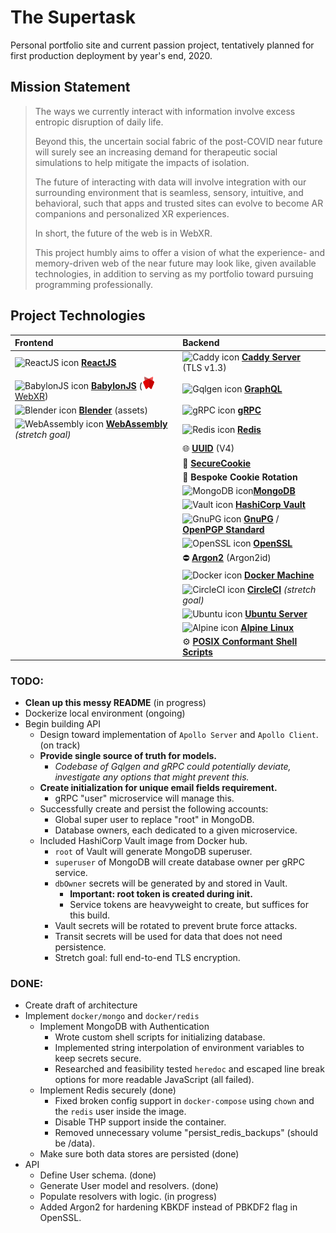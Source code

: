 # The Supertask

Personal portfolio site and current passion project, tentatively planned for first production deployment by year's end, 2020.

## Mission Statement

> The ways we currently interact with information involve excess entropic disruption of daily life.
>
> Beyond this, the uncertain social fabric of the post-COVID near future will surely see an increasing demand for therapeutic social simulations to help mitigate the impacts of isolation.
>
> The future of interacting with data will involve integration with our surrounding environment that is seamless, sensory, intuitive, and behavioral, such that apps and trusted sites can evolve to become AR companions and personalized XR experiences.
>
> In short, the future of the web is in WebXR.
>
> This project humbly aims to offer a vision of what the experience- and memory-driven web of the near future may look like, given available technologies, in addition to serving as my portfolio toward pursuing programming professionally.

## Project Technologies

| Frontend                                                                                                                                                                                                                                                                                                                                                     | Backend                                                                                                                                                                          |
| :----------------------------------------------------------------------------------------------------------------------------------------------------------------------------------------------------------------------------------------------------------------------------------------------------------------------------------------------------------- | :------------------------------------------------------------------------------------------------------------------------------------------------------------------------------- |
| <img src="https://reactjs.org/favicon.ico" alt="ReactJS icon" width="20" height="20" /> **[ReactJS](https://reactjs.org/)**                                                                                                                                                                                                                                  | <img src="https://caddyserver.com/resources/images/favicon.png" alt="Caddy icon" width="20" height="20" /> **[Caddy Server](https://caddyserver.com/)** (TLS v1.3)               |
| <img src="https://www.babylonjs.com/favicon.ico" alt="BabylonJS icon" width="20" height="20" /> **[BabylonJS](https://babylonjs.com/)** (<img src="https://raw.githubusercontent.com/immersive-web/webxr/master/images/spec-logo.png" alt="WebXR icon" width="20" height="20" /> [WebXR](https://developer.mozilla.org/en-US/docs/Web/API/WebXR_Device_API)) | <img src="https://gqlgen.com/favicon.ico" alt="Gqlgen icon" width="20" height="20" /> **[GraphQL](https://gqlgen.com/)**                                                         |
| <img src="https://www.blender.org/favicon.ico" alt="Blender icon" width="20" height="20" /> **[Blender](https://www.blender.org/)** (assets)                                                                                                                                                                                                                 | <img src="https://grpc.io/favicon.ico" alt="gRPC icon" width="20" height="20" /> **[gRPC](https://godoc.org/google.golang.org/grpc)**                                            |
| <img src="https://webassembly.org/favicon.ico" alt="WebAssembly icon" width="20" height="20" /> **[WebAssembly](https://github.com/golang/go/wiki/WebAssembly)** _(stretch goal)_                                                                                                                                                                            | <img src="https://redislabs.com/favicon.ico" alt="Redis icon" width="20" height="20" /> **[Redis](https://godoc.org/github.com/go-redis/redis)**                                 |
|                                                                                                                                                                                                                                                                                                                                                              | :globe_with_meridians: **[UUID](https://godoc.org/github.com/satori/go.uuid)** (V4)                                                                                              |
|                                                                                                                                                                                                                                                                                                                                                              | :gorilla: **[SecureCookie](https://godoc.org/github.com/gorilla/securecookie)**                                                                                                  |
|                                                                                                                                                                                                                                                                                                                                                              | :monocle_face: **Bespoke Cookie Rotation**                                                                                                                                       |
|                                                                                                                                                                                                                                                                                                                                                              | <img src="https://www.mongodb.com/favicon.ico" alt="MongoDB icon" width="20" height="20" />**[MongoDB](https://godoc.org/go.mongodb.org/mongo-driver)**                          |
|                                                                                                                                                                                                                                                                                                                                                              | <img src="https://www.datocms-assets.com/2885/1597163356-vault-favicon.png?h=32&w=32" alt="Vault icon" width="20" height="20" /> **[HashiCorp Vault](https://vaultproject.io/)** |
|                                                                                                                                                                                                                                                                                                                                                              | <img src="https://gnupg.org/favicon.ico" alt="GnuPG icon" width="20" height="20" /> **[GnuPG](https://gnupg.org/)** / **[OpenPGP Standard](https://www.openpgp.org/)**           |
|                                                                                                                                                                                                                                                                                                                                                              | <img src="https://www.openssl.org/favicon.ico" alt="OpenSSL icon" width="20" height="20" /> **[OpenSSL](https://www.openssl.org/)**                                              |
|                                                                                                                                                                                                                                                                                                                                                              | :no_entry: **[Argon2](https://github.com/P-H-C/phc-winner-argon2)** (Argon2id)                                                                                                   |
|                                                                                                                                                                                                                                                                                                                                                              | <img src="https://www.docker.com/favicon.ico" alt="Docker icon" width="20" height="20" /> **[Docker Machine](https://docs.docker.com/machine/)**                                 |
|                                                                                                                                                                                                                                                                                                                                                              | <img src="https://circleci.com/favicon.ico" alt="CircleCI icon" width="20" height="20" /> **[CircleCI](https://circleci.com/)** _(stretch goal)_                                 |
|                                                                                                                                                                                                                                                                                                                                                              | <img src="https://ubuntu.com/favicon.ico" alt="Ubuntu icon" width="20" height="20" /> **[Ubuntu Server](https://ubuntu.com/)**                                                   |
|                                                                                                                                                                                                                                                                                                                                                              | <img src="https://pkgs.alpinelinux.org/assets/favicon.ico" alt="Alpine icon" width="20" height="20" /> **[Alpine Linux](https://alpinelinux.org/)**                              |
|                                                                                                                                                                                                                                                                                                                                                              | :gear: **[POSIX Conformant Shell Scripts](https://www.grymoire.com/Unix/Sh.html)**                                                                                               |

### TODO:

- **Clean up this messy README** (in progress)
- Dockerize local environment (ongoing)
- Begin building API
  - Design toward implementation of `Apollo Server` and `Apollo Client`. (on track)
  - **Provide single source of truth for models.**
    - _Codebase of Gqlgen and gRPC could potentially deviate, investigate any options that might prevent this._
  - **Create initialization for unique email fields requirement.**
    - gRPC "user" microservice will manage this.
  - Successfully create and persist the following accounts:
    - Global super user to replace "root" in MongoDB.
    - Database owners, each dedicated to a given microservice.
  - Included HashiCorp Vault image from Docker hub.
    - `root` of Vault will generate MongoDB superuser.
    - `superuser` of MongoDB will create database owner per gRPC service.
    - `dbOwner` secrets will be generated by and stored in Vault.
      - **Important: root token is created during init.**
      - Service tokens are heavyweight to create, but suffices for this build.
    - Vault secrets will be rotated to prevent brute force attacks.
    - Transit secrets will be used for data that does not need persistence.
    - Stretch goal: full end-to-end TLS encryption.

### DONE:

- Create draft of architecture
- Implement `docker/mongo` and `docker/redis`
  - Implement MongoDB with Authentication
    - Wrote custom shell scripts for initializing database.
    - Implemented string interpolation of environment variables to keep secrets secure.
    - Researched and feasibility tested `heredoc` and escaped line break options for more readable JavaScript (all failed).
  - Implement Redis securely (done)
    - Fixed broken config support in `docker-compose` using `chown` and the `redis` user inside the image.
    - Disable THP support inside the container.
    - Removed unnecessary volume "persist_redis_backups" (should be /data).
  - Make sure both data stores are persisted (done)
- API
  - Define User schema. (done)
  - Generate User model and resolvers. (done)
  - Populate resolvers with logic. (in progress)
  - Added Argon2 for hardening KBKDF instead of PBKDF2 flag in OpenSSL.

